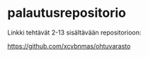 # palautusrepositorio

Linkki tehtävät 2-13 sisältävään repositorioon:

https://github.com/xcvbnmas/ohtuvarasto
